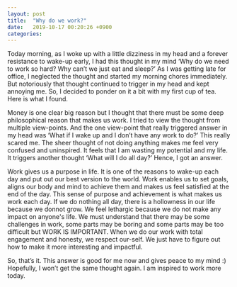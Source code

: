 ```yaml
---
layout: post
title:  "Why do we work?"
date:   2019-10-17 00:20:26 +0900
categories: 
---
```

Today morning, as I woke up with a little dizziness in my head and a forever resistance to wake-up early, I had this thought in my mind ‘Why do we need to work so hard? Why can’t we just eat and sleep?’ As I was getting late for office, I neglected the thought and started my morning chores immediately. But notoriously that thought continued to trigger in my head and kept annoying me. So, I decided to ponder on it a bit with my first cup of tea. Here is what I found.

Money is one clear big reason but I thought that there must be some deep philosophical reason that makes us work. I tried to view the thought from multiple view-points. And the one view-point that really triggered answer in my head was ‘What if I wake up and I don’t have any work to do?’ This really scared me. The sheer thought of not doing anything makes me feel very confused and uninspired. It feels that I am wasting my potential and my life. It triggers another thought ‘What will I do all day?’ Hence, I got an answer.

Work gives us a purpose in life. It is one of the reasons to wake-up each day and put out our best version to the world. Work enables us to set goals, aligns our body and mind to achieve them and makes us feel satisfied at the end of the day. This sense of purpose and achievement is what makes us work each day. If we do nothing all day, there is a hollowness in our life because we donnot grow. We feel lethargic because we do not make any impact on anyone's life. We must understand that there may be some challenges in work, some parts may be boring and some parts may be too difficult but WORK IS IMPORTANT. When we do our work with total engagement and honesty, we respect our-self. We just have to figure out how to make it more interesting and impactful.

So, that’s it. This answer is good for me now and gives peace to my mind :) Hopefully, I won’t get the same thought again. I am inspired to work more today. 


